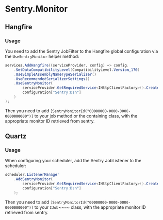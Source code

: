 # Sentry.Monitor

## Hangfire
### Usage

You need to add the Sentry JobFilter to the Hangfire global configuration via the `UseSentryMonitor` helper method:

```csharp
services.AddHangfire((serviceProvider, config) => config.
	.SetDataCompatibilityLevel(CompatibilityLevel.Version_170)
	.UseSimpleAssemblyNameTypeSerializer()
	.UseRecommendedSerializerSettings()
	.UseSentryMonitor(
	    serviceProvider.GetRequiredService<IHttpClientFactory>().CreateClient("SentryMonitor"), 
	    configuration["Sentry:Dsn"]
    )
);
```

Then you need to add `[SentryMonitorId("00000000-0000-0000-0000000000")]` to your job method or the containing class, with the appropriate monitor ID retrieved from sentry.

## Quartz
### Usage

When configuring your scheduler, add the Sentry JobListener to the scheduler:

```csharp
scheduler.ListenerManager
    .AddSentryMonitor(
        serviceProvider.GetRequiredService<IHttpClientFactory>().CreateClient("SentryMonitor"), 
        configuration["Sentry:Dsn"]
    );
```

Then you need to add `[SentryMonitorId("00000000-0000-0000-0000000000")]` to your `IJob`~~~~ class, with the appropriate monitor ID retrieved from sentry.